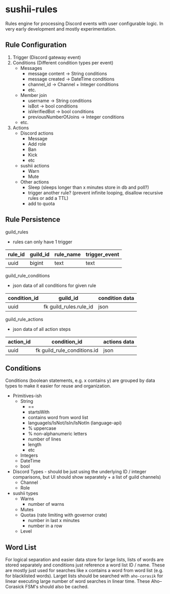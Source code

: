 # sushii-rules

Rules engine for processing Discord events with user configurable logic. In very
early development and mostly experimentation.

## Rule Configuration

1. Trigger (Discord gateway event)
2. Conditions (Different condition types per event)
   * Messages
     * message content -> String conditions
     * message created -> DateTime conditions
     * channel_id -> Channel + Integer conditions
     * etc.
   * Member join
     * username -> String conditions
     * isBot -> bool conditions
     * isVerifiedBot -> bool conditions
     * previousNumberOfJoins -> Integer conditions
   * etc.
3. Actions
   * Discord actions
     * Message
     * Add role
     * Ban
     * Kick
     * etc
   * sushii actions
     * Warn
     * Mute
   * Other actions
     * Sleep (sleeps longer than x minutes store in db and poll?)
     * trigger another rule? (prevent infinite looping, disallow recursive rules or add a TTL)
     * add to quota

## Rule Persistence

guild_rules

* rules can only have 1 trigger

| rule_id | guild_id | rule_name | trigger_event |
| ------- | -------- | --------- | ------------- |
| uuid    | bigint   | text      | text          |

guild_rule_conditions

* json data of all conditions for given rule

| condition_id | guild_id               | condition data |
| ------------ | ---------------------- | -------------- |
| uuid         | fk guild_rules.rule_id | json           |

guild_rule_actions

* json data of all action steps

| action_id | condition_id                | actions data |
| --------- | --------------------------- | ------------ |
| uuid      | fk guild_rule_conditions.id | json         |

## Conditions

Conditions (boolean statements, e.g. x contains y) are grouped by data types to
make it easier for reuse and organization.

* Primitives-ish
  * String
    * ==
    * startsWith
    * contains word from word list
    * languageIs/IsNot/IsIn/IsNotIn (language-api)
    * % uppercase
    * % non-alphanumeric letters
    * number of lines
    * length
    * etc
  * Integers
  * DateTime
  * bool
* Discord Types - should be just using the underlying ID / integer comparisons,
  but UI should show separately + a list of guild channels)
  * Channel
  * Role
* sushii types
  * Warns
    * number of warns
  * Mutes
  * Quotas (rate limiting with governor crate)
    * number in last x minutes
    * number in a row
  * Level

## Word List

For logical separation and easier data store for large lists, lists of words are
stored separately and conditions just reference a word list ID / name. These are
mostly just used for searches like x contains a word from word list (e.g.
for blacklisted words).  Larget lists should be searched with `aho-corasik` for
linear executing large number of word searches in linear time. These Aho–Corasick
FSM's should also be cached.
